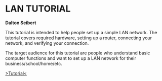 # LAN TUTORIAL
**Dalton Seibert**

This tutorial is intended to help people set up a simple LAN network. The tutorial covers required hardware, setting up a router, connecting your network, and verifying your connection.

The target audience for this tutorial are people who understand basic computer functions and want to set up a LAN network for their business/school/home/etc. 

[>Tutorial<](https://github.com/Dkseibert/INFOTC1600FINALPROJECT/blob/main/LAN_Tutorial.md)
